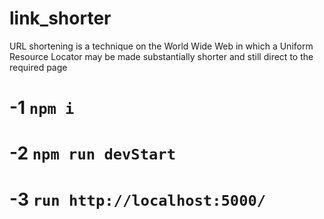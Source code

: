 # link_shorter
URL shortening is a technique on the World Wide Web in which a Uniform Resource Locator may be made substantially shorter and still direct to the required page
# -1 ```npm i ``` <br/>
# -2 ```npm run devStart ``` <br/>
# -3 ``` run http://localhost:5000/ ```
